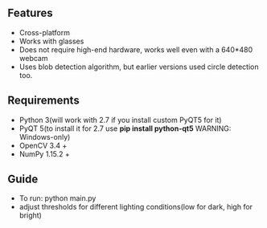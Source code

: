 
## Features
- Cross-platform
- Works with glasses
- Does not require high-end hardware, works well even with a 640*480 webcam
- Uses blob detection algorithm, but earlier versions used circle detection too.

## Requirements
- Python 3(will work with 2.7 if you install custom PyQT5 for it)
- PyQT 5(to install it for 2.7 use **pip install python-qt5** WARNING: Windows-only)
- OpenCV 3.4 +
- NumPy 1.15.2 +

## Guide
- To run: python main.py
- adjust thresholds for different lighting conditions(low for dark, high for bright)

